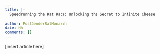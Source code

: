 ```yaml
---
title: |-
  Speedrunning the Rat Race: Unlocking the Secret to Infinite Cheese
                 
author: PostGenderRatMonarch
date: NA
comments: []
---
```


[insert article here]